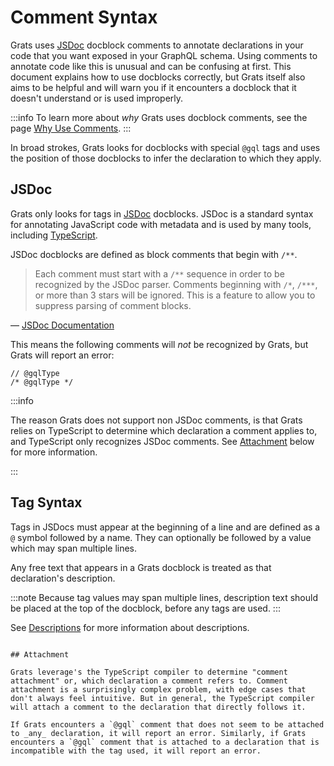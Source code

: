 # Comment Syntax

Grats uses [JSDoc](https://jsdoc.app/) docblock comments to annotate declarations in your code that you want exposed in your GraphQL schema. Using comments to annotate code like this is unusual and can be confusing at first. This document explains how to use docblocks correctly, but Grats itself also aims to be helpful and will warn you if it encounters a docblock that it doesn't understand or is used improperly.

:::info
To learn more about _why_ Grats uses docblock comments, see the page [Why Use Comments](./02-why-use-comments.md).
:::

In broad strokes, Grats looks for docblocks with special `@gql` tags and uses the position of those docblocks to infer the declaration to which they apply.

## JSDoc

Grats only looks for tags in [JSDoc](https://jsdoc.app/) docblocks. JSDoc is a standard syntax for annotating JavaScript code with metadata and is used by many tools, including [TypeScript](https://www.typescriptlang.org/docs/handbook/jsdoc-supported-types.html).

JSDoc docblocks are defined as block comments that begin with `/**`.

> Each comment must start with a `/**` sequence in order to be recognized by the JSDoc parser. Comments beginning with `/*`, `/***`, or more than 3 stars will be ignored. This is a feature to allow you to suppress parsing of comment blocks.

&mdash; [JSDoc Documentation](https://jsdoc.app/about-getting-started)

This means the following comments will _not_ be recognized by Grats, but Grats will report an error:

```
// @gqlType
/* @gqlType */
```

:::info

The reason Grats does not support non JSDoc comments, is that Grats relies on TypeScript to determine which declaration a comment applies to, and TypeScript only recognizes JSDoc comments. See [Attachment](#attachment) below for more information.

:::

## Tag Syntax

Tags in JSDocs must appear at the beginning of a line and are defined as a `@` symbol followed by a name. They can optionally be followed by a value which may span multiple lines.

Any free text that appears in a Grats docblock is treated as that declaration's description.

:::note
Because tag values may span multiple lines, description text should be placed at the top of the docblock, before any tags are used.
:::

See [Descriptions](../03-resolvers/03-descriptions.mdx) for more information about descriptions.

```

## Attachment

Grats leverage's the TypeScript compiler to determine "comment attachment" or, which declaration a comment refers to. Comment attachment is a surprisingly complex problem, with edge cases that don't always feel intuitive. But in general, the TypeScript compiler will attach a comment to the declaration that directly follows it.

If Grats encounters a `@gql` comment that does not seem to be attached to _any_ declaration, it will report an error. Similarly, if Grats encounters a `@gql` comment that is attached to a declaration that is incompatible with the tag used, it will report an error.
```
